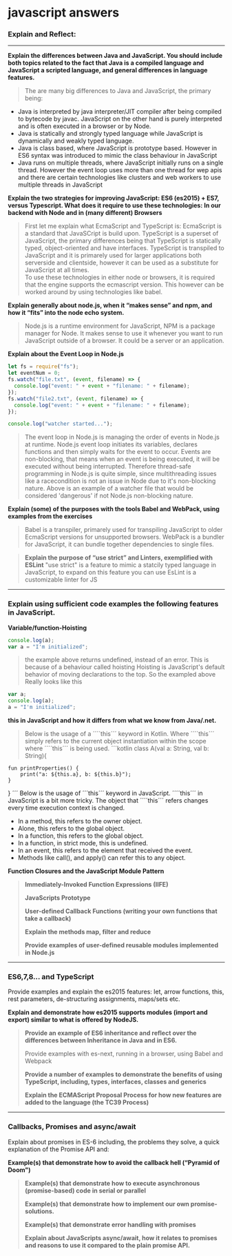 # javascript answers

### Explain and Reflect:

---

**Explain the differences between Java and JavaScript. You should include both topics related to the fact that Java is a compiled language and JavaScript a scripted language, and general differences in language features.**

> The are many big differences to Java and JavaScript, the primary being:

- Java is interpreted by java interpreter/JIT compiler after being compiled to bytecode by javac. JavaScript on the other hand is purely interpreted and is often executed in a browser or by Node.
- Java is statically and strongly typed language while JavaScript is dynamically and weakly typed language.
- Java is class based, where JavaScript is prototype based. However in ES6 syntax was introduced to mimic the class behaviour in JavaScript
- Java runs on multiple threads, where JavaScript initially runs on a single thread. However the event loop uses more than one thread for wep apis and there are certain technologies like clusters and web workers to use multiple threads in JavaScript

**Explain the two strategies for improving JavaScript: ES6 (es2015) + ES7, versus Typescript. What does it require to use these technologies: In our backend with Node and in (many different) Browsers**

> First let me explain what EcmaScript and TypeScript is:
> EcmaScript is a standard that JavaSCript is build upon.
> TypeScript is a superset of JavaScript, the primary differences being that TypeScript is statically typed, object-oriented and have interfaces. TypeScript is transpiled to JavaScript and it is primarely used for larger applications both serverside and clientside, however it can be used as a substitute for JavaScript at all times.  
>  To use these technologies in either node or browsers, it is required that the engine supports the ecmascript version. This however can be worked around by using technologies like babel.

**Explain generally about node.js, when it “makes sense” and npm, and how it “fits” into the node echo system.**

> Node.js is a runtime environment for JavaScript, NPM is a package manager for Node. It makes sense to use it whenever you want to run JavaScript outside of a browser. It could be a server or an application.

**Explain about the Event Loop in Node.js**

```js
let fs = require("fs");
let eventNum = 0;
fs.watch("file.txt", (event, filename) => {
  console.log("event: " + event + "filename: " + filename);
});
fs.watch("file2.txt", (event, filename) => {
  console.log("event: " + event + "filename: " + filename);
});

console.log("watcher started...");
```

> The event loop in Node.js is managing the order of events in Node.js at runtime. Node.js event loop initiates its variables, declares functions and then simply waits for the event to occur. Events are non-blocking, that means when an event is being executed, it will be executed without being interrupted. Therefore thread-safe programming in Node.js is quite simple, since multithreading issues like a racecondition is not an issue in Node due to it's non-blocking nature. Above is an example of a watcher file that would be considered 'dangerous' if not Node.js non-blocking nature.

**Explain (some) of the purposes with the tools Babel and WebPack, using examples from the exercises**

> Babel is a transpiler, primarely used for transpiling JavaScript to older EcmaScript versions for unsupported browsers.
> WebPack is a bundler for JavaScript, it can bundle together dependencies to single files.

> **Explain the purpose of “use strict” and Linters, exemplified with ESLint**
> "use strict" is a feature to mimic a statcily typed language in JavaScript, to expand on this feature you can use EsLint is a customizable linter for JS

---

### Explain using sufficient code examples the following features in JavaScript.

**Variable/function-Hoisting**

```js
console.log(a);
var a = "I'm initialized";
```

> the example above returns undefined, instead of an error. This is because of a behaviour called hoisting
> Hoisting is JavaScript's default behavior of moving declarations to the top. So the exampled above
> Really looks like this

```js
var a;
console.log(a);
a = "I'm initialized";
```

**this in JavaScript and how it differs from what we know from Java/.net.**

> Below is the usage of a ´´´´this´´´ keyword in Kotlin. Where ´´´´this´´´ simply refers to the current object instantiation within the
> scope where ´´´´this´´´ is being used.
> ´´´kotlin
> class A(val a: String, val b: String){

    fun printProperties() {
        print("a: ${this.a}, b: ${this.b}");
    }

}
´´´
Below is the usage of ´´´this´´´ keyword in JavaScript. ´´´´this´´´ in JavaScript is a bit more tricky. The object that ´´´´this´´´ refers changes every time execution context is changed.

- In a method, this refers to the owner object.
- Alone, this refers to the global object.
- In a function, this refers to the global object.
- In a function, in strict mode, this is undefined.
- In an event, this refers to the element that received the event.
- Methods like call(), and apply() can refer this to any object.

**Function Closures and the JavaScript Module Pattern**

> **Immediately-Invoked Function Expressions (IIFE)**
>
> **JavaScripts Prototype**
>
> **User-defined Callback Functions (writing your own functions that take a callback)**
>
> **Explain the methods map, filter and reduce**
>
> **Provide examples of user-defined reusable modules implemented in Node.js**

---

### ES6,7,8... and TypeScript

Provide examples and explain the es2015 features: let, arrow functions, this, rest parameters, de-structuring assignments, maps/sets etc.

**Explain and demonstrate how es2015 supports modules (import and export) similar to what is offered by NodeJS.**

> **Provide an example of ES6 inheritance and reflect over the differences between Inheritance in Java and in ES6.**
>
> Provide examples with es-next, running in a browser, using Babel and Webpack
>
> **Provide a number of examples to demonstrate the benefits of using TypeScript, including, types, interfaces, classes and generics**
>
> **Explain the ECMAScript Proposal Process for how new features are added to the language (the TC39 Process)**

---

### Callbacks, Promises and async/await

Explain about promises in ES-6 including, the problems they solve, a quick explanation of the Promise API and:

**Example(s) that demonstrate how to avoid the callback hell (“Pyramid of Doom")**

> **Example(s) that demonstrate how to execute asynchronous (promise-based) code in serial or parallel**
>
> **Example(s) that demonstrate how to implement our own promise-solutions.**
>
> **Example(s) that demonstrate error handling with promises**
>
> **Explain about JavaScripts async/await, how it relates to promises and reasons to use it compared to the plain promise API.**
